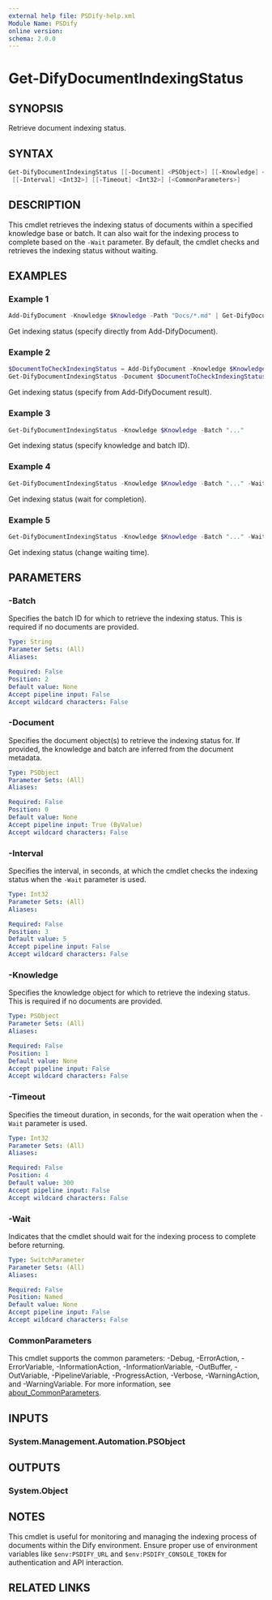 ```yaml
---
external help file: PSDify-help.xml
Module Name: PSDify
online version:
schema: 2.0.0
---
```


# Get-DifyDocumentIndexingStatus

## SYNOPSIS

Retrieve document indexing status.

## SYNTAX

```powershell
Get-DifyDocumentIndexingStatus [[-Document] <PSObject>] [[-Knowledge] <PSObject>] [[-Batch] <String>] [-Wait]
 [[-Interval] <Int32>] [[-Timeout] <Int32>] [<CommonParameters>]
```

## DESCRIPTION

This cmdlet retrieves the indexing status of documents within a specified knowledge base or batch. It can also wait for the indexing process to complete based on the `-Wait` parameter. By default, the cmdlet checks and retrieves the indexing status without waiting.

## EXAMPLES

### Example 1

```powershell
Add-DifyDocument -Knowledge $Knowledge -Path "Docs/*.md" | Get-DifyDocumentIndexingStatus
```

Get indexing status (specify directly from Add-DifyDocument).

### Example 2

```powershell
$DocumentToCheckIndexingStatus = Add-DifyDocument -Knowledge $Knowledge -Path "Docs/*.md"
Get-DifyDocumentIndexingStatus -Document $DocumentToCheckIndexingStatus
```

Get indexing status (specify from Add-DifyDocument result).

### Example 3

```powershell
Get-DifyDocumentIndexingStatus -Knowledge $Knowledge -Batch "..."
```

Get indexing status (specify knowledge and batch ID).

### Example 4

```powershell
Get-DifyDocumentIndexingStatus -Knowledge $Knowledge -Batch "..." -Wait
```

Get indexing status (wait for completion).

### Example 5

```powershell
Get-DifyDocumentIndexingStatus -Knowledge $Knowledge -Batch "..." -Wait -Interval 10 -Timeout 600
```

Get indexing status (change waiting time).

## PARAMETERS

### -Batch

Specifies the batch ID for which to retrieve the indexing status. This is required if no documents are provided.

```yaml
Type: String
Parameter Sets: (All)
Aliases:

Required: False
Position: 2
Default value: None
Accept pipeline input: False
Accept wildcard characters: False
```

### -Document

Specifies the document object(s) to retrieve the indexing status for. If provided, the knowledge and batch are inferred from the document metadata.

```yaml
Type: PSObject
Parameter Sets: (All)
Aliases:

Required: False
Position: 0
Default value: None
Accept pipeline input: True (ByValue)
Accept wildcard characters: False
```

### -Interval

Specifies the interval, in seconds, at which the cmdlet checks the indexing status when the `-Wait` parameter is used.

```yaml
Type: Int32
Parameter Sets: (All)
Aliases:

Required: False
Position: 3
Default value: 5
Accept pipeline input: False
Accept wildcard characters: False
```

### -Knowledge

Specifies the knowledge object for which to retrieve the indexing status. This is required if no documents are provided.

```yaml
Type: PSObject
Parameter Sets: (All)
Aliases:

Required: False
Position: 1
Default value: None
Accept pipeline input: False
Accept wildcard characters: False
```

### -Timeout

Specifies the timeout duration, in seconds, for the wait operation when the `-Wait` parameter is used.

```yaml
Type: Int32
Parameter Sets: (All)
Aliases:

Required: False
Position: 4
Default value: 300
Accept pipeline input: False
Accept wildcard characters: False
```

### -Wait

Indicates that the cmdlet should wait for the indexing process to complete before returning.

```yaml
Type: SwitchParameter
Parameter Sets: (All)
Aliases:

Required: False
Position: Named
Default value: None
Accept pipeline input: False
Accept wildcard characters: False
```

### CommonParameters

This cmdlet supports the common parameters: -Debug, -ErrorAction, -ErrorVariable, -InformationAction, -InformationVariable, -OutBuffer, -OutVariable, -PipelineVariable, -ProgressAction, -Verbose, -WarningAction, and -WarningVariable. For more information, see [about_CommonParameters](http://go.microsoft.com/fwlink/?LinkID=113216).

## INPUTS

### System.Management.Automation.PSObject

## OUTPUTS

### System.Object

## NOTES

This cmdlet is useful for monitoring and managing the indexing process of documents within the Dify environment. Ensure proper use of environment variables like `$env:PSDIFY_URL` and `$env:PSDIFY_CONSOLE_TOKEN` for authentication and API interaction.

## RELATED LINKS
